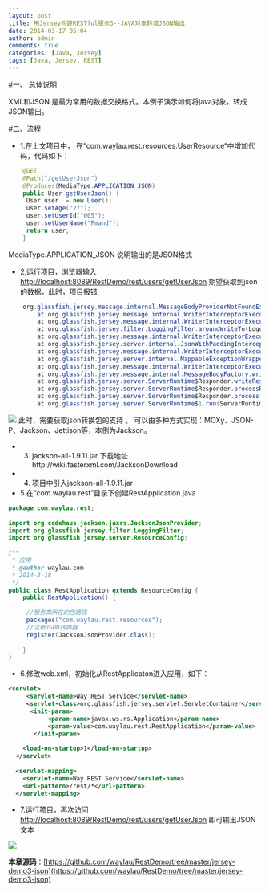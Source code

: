 ```yaml
---
layout: post 
title: 用Jersey构建RESTful服务3--JAVA对象转成JSON输出
date: 2014-03-17 05:04 
author: admin 
comments: true
categories: [Java, Jersey]
tags: [Java, Jersey, REST]
---
```

#一、 总体说明

XML和JSON 是最为常用的数据交换格式。本例子演示如何将java对象，转成JSON输出。

#二、流程

* 1.在上文项目中，
在“com.waylau.rest.resources.UserResource“中增加代码，代码如下：

```java
	@GET    
	@Path("/getUserJson")    
	@Produces(MediaType.APPLICATION_JSON)    
	public User getUserJson() {    
	 User user  = new User();    
	 user.setAge("27");    
	 user.setUserId("005");    
	 user.setUserName("Fmand");    
	 return user;    
	}   
```

MediaType.APPLICATION_JSON 说明输出的是JSON格式

* 2,运行项目，浏览器输入<http://localhost:8089/RestDemo/rest/users/getUserJson>
期望获取到json的数据，此时，项目报错

```java
	org.glassfish.jersey.message.internal.MessageBodyProviderNotFoundException: MessageBodyWriter not found for media type=application/json, type=class com.waylau.rest.bean.User, genericType=class com.waylau.rest.bean.User.  
	    at org.glassfish.jersey.message.internal.WriterInterceptorExecutor$TerminalWriterInterceptor.aroundWriteTo(WriterInterceptorExecutor.java:247)  
	    at org.glassfish.jersey.message.internal.WriterInterceptorExecutor.proceed(WriterInterceptorExecutor.java:162)  
	    at org.glassfish.jersey.filter.LoggingFilter.aroundWriteTo(LoggingFilter.java:293)  
	    at org.glassfish.jersey.message.internal.WriterInterceptorExecutor.proceed(WriterInterceptorExecutor.java:162)  
	    at org.glassfish.jersey.server.internal.JsonWithPaddingInterceptor.aroundWriteTo(JsonWithPaddingInterceptor.java:103)  
	    at org.glassfish.jersey.message.internal.WriterInterceptorExecutor.proceed(WriterInterceptorExecutor.java:162)  
	    at org.glassfish.jersey.server.internal.MappableExceptionWrapperInterceptor.aroundWriteTo(MappableExceptionWrapperInterceptor.java:88)  
	    at org.glassfish.jersey.message.internal.WriterInterceptorExecutor.proceed(WriterInterceptorExecutor.java:162)  
	    at org.glassfish.jersey.message.internal.MessageBodyFactory.writeTo(MessageBodyFactory.java:1154)  
	    at org.glassfish.jersey.server.ServerRuntime$Responder.writeResponse(ServerRuntime.java:571)  
	    at org.glassfish.jersey.server.ServerRuntime$Responder.processResponse(ServerRuntime.java:378)  
	    at org.glassfish.jersey.server.ServerRuntime$Responder.process(ServerRuntime.java:368)  
	    at org.glassfish.jersey.server.ServerRuntime$1.run(ServerRuntime.java:262)  
```

<img src="http://g.hiphotos.bdimg.com/album/s%3D550%3Bq%3D90%3Bc%3Dxiangce%2C100%2C100/sign=5f3758b36509c93d03f20ef2af0689e1/7e3e6709c93d70cfade7b8b0fadcd100baa12b69.jpg?referer=70ed5c049c510fb3210e42a79527&x=.jpg"/>
此时，需要获取json转换包的支持 。
可以由多种方式实现：MOXy、JSON-P、Jackson、Jettison等，本例为Jackson。

* 3. jackson-all-1.9.11.jar 下载地址http://wiki.fasterxml.com/JacksonDownload
* 4. 项目中引入jackson-all-1.9.11.jar
* 5.在“com.waylau.rest”目录下创建RestApplication.java

```java
package com.waylau.rest;  
  
import org.codehaus.jackson.jaxrs.JacksonJsonProvider;  
import org.glassfish.jersey.filter.LoggingFilter;  
import org.glassfish.jersey.server.ResourceConfig;  
   
/** 
 * 应用 
 * @author waylau.com 
 * 2014-3-18 
 */  
public class RestApplication extends ResourceConfig {  
    public RestApplication() {  
   
     //服务类所在的包路径  
     packages("com.waylau.rest.resources");  
     //注册JSON转换器  
     register(JacksonJsonProvider.class);  
   
    }  
}  
```

* 6.修改web.xml，初始化从RestApplicaton进入应用，如下：

```xml
<servlet>    
     <servlet-name>Way REST Service</servlet-name>  
     <servlet-class>org.glassfish.jersey.servlet.ServletContainer</servlet-class>  
      <init-param>  
           <param-name>javax.ws.rs.Application</param-name>  
           <param-value>com.waylau.rest.RestApplication</param-value>  
       </init-param>  
       
    <load-on-startup>1</load-on-startup>  
  </servlet>  
    
  <servlet-mapping>  
    <servlet-name>Way REST Service</servlet-name>  
    <url-pattern>/rest/*</url-pattern>  
  </servlet-mapping>  
```
* 7.运行项目，再次访问<http://localhost:8089/RestDemo/rest/users/getUserJson>
即可输出JSON文本
<img src="http://a.hiphotos.bdimg.com/album/s%3D550%3Bq%3D90%3Bc%3Dxiangce%2C100%2C100/sign=d3225f7df536afc30a0c3f6083229af9/79f0f736afc37931da389494e9c4b74543a9113e.jpg?referer=796c6b856c061d95245103085fd5&x=.jpg"/>


**本章源码**：[https://github.com/waylau/RestDemo/tree/master/jersey-demo3-json](https://github.com/waylau/RestDemo/tree/master/jersey-demo3-json)
